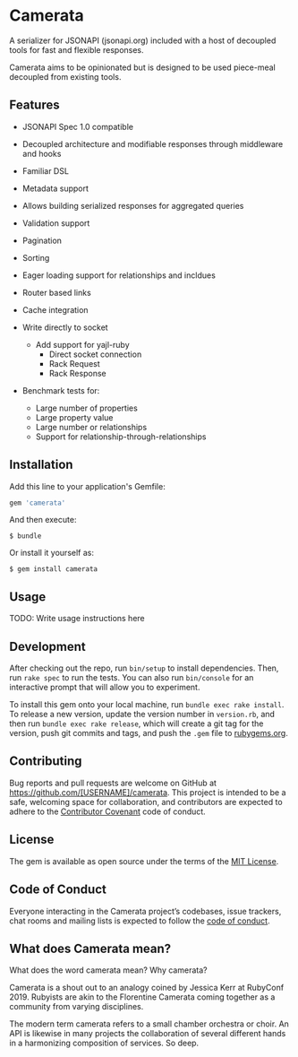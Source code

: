 # Camerata

A serializer for JSONAPI (jsonapi.org) included with a host of decoupled tools for fast and flexible responses.  

Camerata aims to be opinionated but is designed to be used piece-meal decoupled from existing tools.  


## Features

- JSONAPI Spec 1.0 compatible
- Decoupled architecture and modifiable responses through middleware and hooks
- Familiar DSL
- Metadata support
- Allows building serialized responses for aggregated queries
- Validation support
- Pagination
- Sorting
- Eager loading support for relationships and incldues
- Router based links
- Cache integration

- Write directly to socket
    - Add support for yajl-ruby
        - Direct socket connection
        - Rack Request
        - Rack Response
- Benchmark tests for:
    - Large number of properties
    - Large property value
    - Large number or relationships
    - Support for relationship-through-relationships


## Installation

Add this line to your application's Gemfile:

```ruby
gem 'camerata'
```

And then execute:

    $ bundle

Or install it yourself as:

    $ gem install camerata


## Usage

TODO: Write usage instructions here


## Development

After checking out the repo, run `bin/setup` to install dependencies. Then, run `rake spec` to run the tests. You can also run `bin/console` for an interactive prompt that will allow you to experiment.

To install this gem onto your local machine, run `bundle exec rake install`. To release a new version, update the version number in `version.rb`, and then run `bundle exec rake release`, which will create a git tag for the version, push git commits and tags, and push the `.gem` file to [rubygems.org](https://rubygems.org).


## Contributing

Bug reports and pull requests are welcome on GitHub at https://github.com/[USERNAME]/camerata. This project is intended to be a safe, welcoming space for collaboration, and contributors are expected to adhere to the [Contributor Covenant](http://contributor-covenant.org) code of conduct.


## License

The gem is available as open source under the terms of the [MIT License](https://opensource.org/licenses/MIT).

## Code of Conduct

Everyone interacting in the Camerata project’s codebases, issue trackers, chat rooms and mailing lists is expected to follow the [code of conduct](https://github.com/[USERNAME]/camerata/blob/master/CODE_OF_CONDUCT.md).


## What does Camerata mean?  

What does the word camerata mean?  Why camerata?  

Camerata is a shout out to an analogy coined by Jessica Kerr at RubyConf 2019.  Rubyists are akin to the Florentine Camerata coming together as a community from varying disciplines.  

The modern term camerata refers to a small chamber orchestra or choir.  An API is likewise in many projects the collaboration of several different hands in a harmonizing composition of services.  So deep.  
